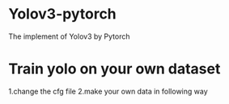 # Yolov3-pytorch
The implement of  Yolov3 by Pytorch
# Train yolo on your own dataset
1.change the cfg file
2.make your own data in following way
